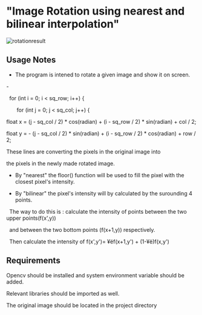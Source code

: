 
<h1>"Image Rotation using nearest and bilinear interpolation"</h1>

![rotationresult](https://user-images.githubusercontent.com/36324014/50729872-e5c8ad00-1184-11e9-8d03-2dcd9cf1a9b1.JPG)

<h2>Usage Notes</h2>


- The program is intened to rotate a given image and show it on screen.

- 

  for (int i = 0; i &lt; sq_row; i++) { 

       for (int j = 0; j &lt; sq_col; j++) {

float x = (j - sq_col / 2) * cos(radian) + (i - sq_row / 2) * sin(radian) + col / 2;

float y = - (j - sq_col / 2) * sin(radian) + (i - sq_row / 2) * cos(radian) + row / 2;

These lines are converting the pixels in the original image into 

the pixels in the newly made rotated image.

- By "nearest" the floor() function will be used to fill the pixel with the closest pixel's intensity.

- By "bilinear" the pixel's intensity will by calculated by the surounding 4 points.

  The way to do this is : calculate the intensity of points between the two upper points(f(x',y))

  and between the two bottom points (f(x+1,y)) respectively.

  Then calculate the intensity of f(x',y')= ¥ëf(x+1,y') + (1-¥ë)f(x,y')  

<h2>Requirements</h2>

Opencv should be installed and system environment variable should be added.

Relevant libraries should be imported as well.

The original image should be located in the project directory



